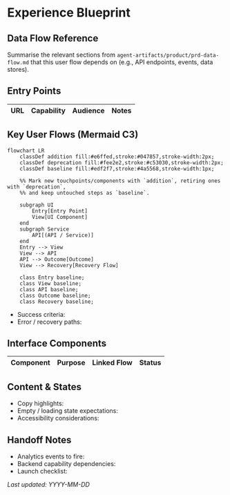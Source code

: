 # Experience Blueprint

## Data Flow Reference
Summarise the relevant sections from `agent-artifacts/product/prd-data-flow.md` that this user flow depends on (e.g., API endpoints, events, data stores).

## Entry Points
| URL | Capability | Audience | Notes |
|-----|------------|----------|-------|

## Key User Flows (Mermaid C3)
```mermaid
flowchart LR
    classDef addition fill:#e6ffed,stroke:#047857,stroke-width:2px;
    classDef deprecation fill:#fee2e2,stroke:#c53030,stroke-width:2px;
    classDef baseline fill:#edf2f7,stroke:#4a5568,stroke-width:1px;

    %% Mark new touchpoints/components with `addition`, retiring ones with `deprecation`,
    %% and keep untouched steps as `baseline`.

    subgraph UI
        Entry[Entry Point]
        View[UI Component]
    end
    subgraph Service
        API[(API / Service)]
    end
    Entry --> View
    View --> API
    API --> Outcome[Outcome]
    View --> Recovery[Recovery Flow]

    class Entry baseline;
    class View baseline;
    class API baseline;
    class Outcome baseline;
    class Recovery baseline;
```
- Success criteria:
- Error / recovery paths:

## Interface Components
| Component | Purpose | Linked Flow | Status |
|-----------|---------|-------------|--------|

## Content & States
- Copy highlights:
- Empty / loading state expectations:
- Accessibility considerations:

## Handoff Notes
- Analytics events to fire:
- Backend capability dependencies:
- Launch checklist:

_Last updated: YYYY-MM-DD_
